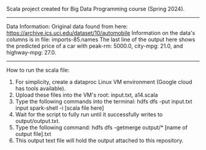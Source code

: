 Scala project created for Big Data Programming course (Spring 2024).
_____________________________________________________________________________
Data Information:
Original data found from here: https://archive.ics.uci.edu/dataset/10/automobile
Information on the data's columns is in file: imports-85.names
The last line of the output here shows the predicted price of a car with peak-rm: 5000.0, city-mpg: 21.0, and highway-mpg: 27.0. 
_____________________________________________________________________________
How to run the scala file:
1. For simplicity, create a dataproc Linux VM environment (Google cloud has tools available).
2. Upload these files into the VM's root: input.txt, a14.scala
3. Type the following commands into the terminal:
   hdfs dfs -put input.txt input
   spark-shell -i [scala file here]
5. Wait for the script to fully run until it successfully writes to output/output.txt.
6. Type the following command:
   hdfs dfs -getmerge output/* [name of output file].txt
8. This output text file will hold the output attached to this repository.
